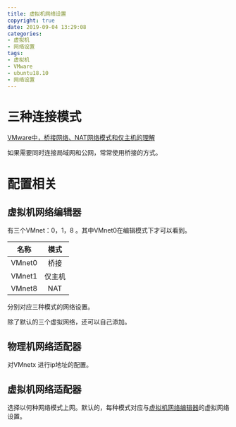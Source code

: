 ```yaml
---
title: 虚拟机网络设置
copyright: true
date: 2019-09-04 13:29:08
categories:
- 虚拟机
- 网络设置
tags:
- 虚拟机
- VMware
- ubuntu18.10
- 网络设置
---
```


# 三种连接模式

[VMware中，桥接网络、NAT网络模式和仅主机的理解](https://blog.csdn.net/qq_28203045/article/details/81266910)

如果需要同时连接局域网和公网，常常使用桥接的方式。

# 配置相关

## <a name="虚拟机网络编辑器">虚拟机网络编辑器</a>

有三个VMnet：0，1，8 。其中VMnet0在编辑模式下才可以看到。

|  名称  |  模式  |
| :----: | :----: |
| VMnet0 |  桥接  |
| VMnet1 | 仅主机 |
| VMnet8 |  NAT   |

分别对应三种模式的网络设置。

除了默认的三个虚拟网络，还可以自己添加。

## 物理机网络适配器

对VMnetx 进行ip地址的配置。

## 虚拟机网络适配器

选择以何种网络模式上网。默认的，每种模式对应与[虚拟机网络编辑器](#虚拟机网络编辑器)的虚拟网络设置。

